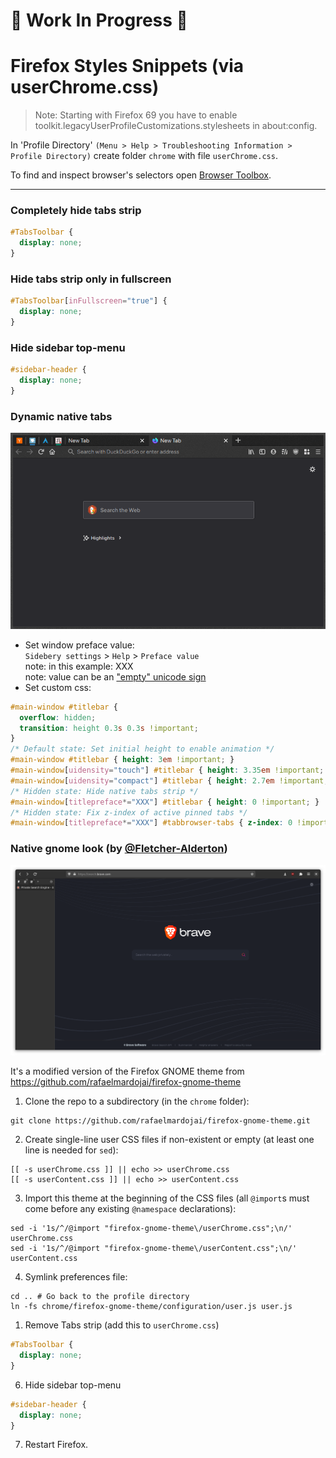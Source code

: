 # 🚧 Work In Progress 🚧


# Firefox Styles Snippets (via userChrome.css)

> Note: Starting with Firefox 69 you have to enable toolkit.legacyUserProfileCustomizations.stylesheets in about:config.

In 'Profile Directory' `(Menu > Help > Troubleshooting Information > Profile Directory)`
create folder `chrome` with file `userChrome.css`.

To find and inspect browser's selectors open [Browser Toolbox](https://developer.mozilla.org/en-US/docs/Tools/Browser_Toolbox).

---

### Completely hide tabs strip

```css
#TabsToolbar {
  display: none;
}
```

### Hide tabs strip only in fullscreen

```css
#TabsToolbar[inFullscreen="true"] {
  display: none;
}
```

### Hide sidebar top-menu

```css
#sidebar-header {
  display: none;
}
```

### Dynamic native tabs

![Dynamic native tabs](./assets/dynamic-native-tabs.gif)  

- Set window preface value:  
`Sidebery settings` > `Help` > `Preface value`  
note: in this example: XXX  
note: value can be an ["empty" unicode sign](https://unicode-explorer.com/c/200B)  
- Set custom css:
```css
#main-window #titlebar {
  overflow: hidden;
  transition: height 0.3s 0.3s !important;
}
/* Default state: Set initial height to enable animation */
#main-window #titlebar { height: 3em !important; }
#main-window[uidensity="touch"] #titlebar { height: 3.35em !important; }
#main-window[uidensity="compact"] #titlebar { height: 2.7em !important; }
/* Hidden state: Hide native tabs strip */
#main-window[titlepreface*="XXX"] #titlebar { height: 0 !important; }
/* Hidden state: Fix z-index of active pinned tabs */
#main-window[titlepreface*="XXX"] #tabbrowser-tabs { z-index: 0 !important; }
```

### Native gnome look (by [@Fletcher-Alderton](https://github.com/Fletcher-Alderton))

![GNOME Theme Image](./assets/GNOME-Theme.png)  

It's a modified version of the Firefox GNOME theme from https://github.com/rafaelmardojai/firefox-gnome-theme

1. Clone the repo to a subdirectory (in the `chrome`  folder):

```shell
git clone https://github.com/rafaelmardojai/firefox-gnome-theme.git
```
  
2. Create single-line user CSS files if non-existent or empty (at least one line is needed for `sed`):

```shell
[[ -s userChrome.css ]] || echo >> userChrome.css
[[ -s userContent.css ]] || echo >> userContent.css
```
  
3. Import this theme at the beginning of the CSS files (all `@import`s must come before any existing `@namespace` declarations):

```shell
sed -i '1s/^/@import "firefox-gnome-theme\/userChrome.css";\n/' userChrome.css
sed -i '1s/^/@import "firefox-gnome-theme\/userContent.css";\n/' userContent.css
```
  
4. Symlink preferences file:    

```shell
cd .. # Go back to the profile directory
ln -fs chrome/firefox-gnome-theme/configuration/user.js user.js
```

1. Remove Tabs strip (add this to `userChrome.css`)

```css
#TabsToolbar {
  display: none;
}
```

6. Hide sidebar top-menu

```css
#sidebar-header {
  display: none;
}
```

7. Restart Firefox.
